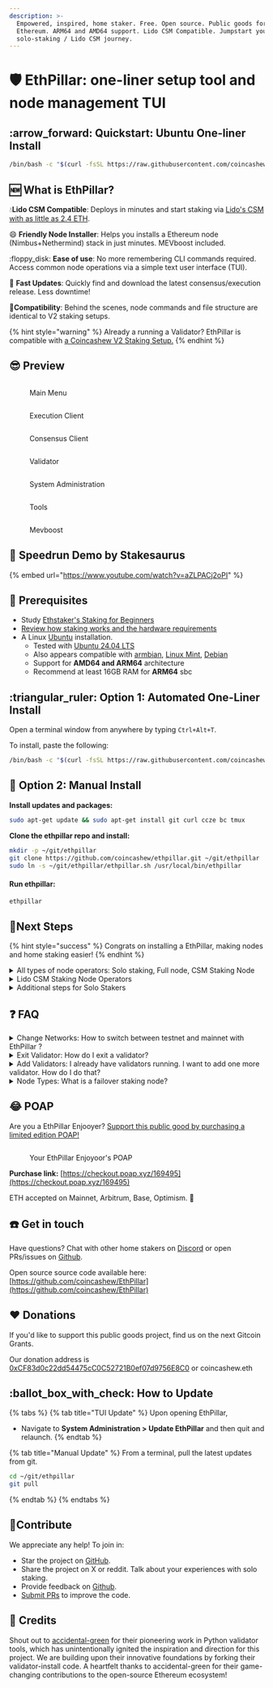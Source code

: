 ```yaml
---
description: >-
  Empowered, inspired, home staker. Free. Open source. Public goods for
  Ethereum. ARM64 and AMD64 support. Lido CSM Compatible. Jumpstart your ETH
  solo-staking / Lido CSM journey.
---
```


# 🛡️ EthPillar: one-liner setup tool and node management TUI

## :arrow\_forward: Quickstart: Ubuntu One-liner Install

```bash
/bin/bash -c "$(curl -fsSL https://raw.githubusercontent.com/coincashew/EthPillar/main/install.sh)"
```

## :new: What is EthPillar?

:droplet:**Lido CSM Compatible**: Deploys in minutes and start staking via [Lido's CSM with as little as 2.4 ETH](https://csm.testnet.fi/?ref=ethpillar).

:smile: **Friendly Node Installer**: Helps you installs a Ethereum node (Nimbus+Nethermind) stack in just minutes. MEVboost included.

:floppy\_disk: **Ease of use**: No more remembering CLI commands required. Access common node operations via a simple text user interface (TUI).

:owl: **Fast Updates**: Quickly find and download the latest consensus/execution release. Less downtime!

:tada:**Compatibility**: Behind the scenes, node commands and file structure are identical to V2 staking setups.&#x20;

{% hint style="warning" %}
Already a running a Validator? EthPillar is compatible with [a Coincashew V2 Staking Setup.](https://www.coincashew.com/coins/overview-eth/guide-or-how-to-setup-a-validator-on-eth2-mainnet)&#x20;
{% endhint %}

## :sunglasses: Preview

<figure><img src="../../.gitbook/assets/preview02.png" alt=""><figcaption><p>Main Menu</p></figcaption></figure>

<div>

<figure><img src="../../.gitbook/assets/preview01.png" alt=""><figcaption><p>Execution Client</p></figcaption></figure>

 

<figure><img src="../../.gitbook/assets/preview03.png" alt=""><figcaption><p>Consensus Client</p></figcaption></figure>

 

<figure><img src="../../.gitbook/assets/preview04.png" alt=""><figcaption><p>Validator</p></figcaption></figure>

</div>

<div>

<figure><img src="../../.gitbook/assets/preview05.png" alt=""><figcaption><p>System Administration</p></figcaption></figure>

 

<figure><img src="../../.gitbook/assets/preview06.png" alt=""><figcaption><p>Tools</p></figcaption></figure>

 

<figure><img src="../../.gitbook/assets/preview07.png" alt=""><figcaption><p>Mevboost</p></figcaption></figure>

</div>

## :tada: Speedrun Demo by Stakesaurus

{% embed url="https://www.youtube.com/watch?v=aZLPACj2oPI" %}

## :whale: Prerequisites

* Study [Ethstaker's Staking for Beginners](https://www.reddit.com/r/ethstaker/wiki/staking\_for\_beginners/)
* [Review how staking works and the hardware requirements](guide-or-how-to-setup-a-validator-on-eth2-mainnet/part-i-installation/prerequisites.md)
* A Linux [Ubuntu](https://ubuntu.com/download) installation.&#x20;
  * Tested with [Ubuntu 24.04 LTS](https://ubuntu.com/download)
  * Also appears compatible with [armbian](https://www.armbian.com/download/), [Linux Mint](https://www.linuxmint.com/), [Debian](https://www.debian.org/distrib/netinst)
  * Support for **AMD64 and ARM64** architecture
  * Recommend at least 16GB RAM for **ARM64** sbc

## :triangular\_ruler: Option 1: Automated One-Liner Install

Open a terminal window from anywhere by typing `Ctrl+Alt+T`.&#x20;

To install, paste the following:

```bash
/bin/bash -c "$(curl -fsSL https://raw.githubusercontent.com/coincashew/EthPillar/main/install.sh)"
```

## :handshake: Option 2: Manual Install

**Install updates and packages:**

```bash
sudo apt-get update && sudo apt-get install git curl ccze bc tmux
```

**Clone the ethpillar repo and install:**

```bash
mkdir -p ~/git/ethpillar
git clone https://github.com/coincashew/ethpillar.git ~/git/ethpillar
sudo ln -s ~/git/ethpillar/ethpillar.sh /usr/local/bin/ethpillar
```

#### Run ethpillar:

```bash
ethpillar
```

## :tada:Next Steps

{% hint style="success" %}
Congrats on installing a EthPillar, making nodes and home staking easier!
{% endhint %}

<details>

<summary>All types of node operators: Solo staking, Full node, CSM Staking Node</summary>

**Step 1: Configure your network, port forwarding and firewall.**&#x20;

* With EthPillar, configuration can be changed at:
  * **Tools > UFW Firewall > Enable firewall with default settings**
  * Port forwarding is [manually configured](guide-or-how-to-setup-a-validator-on-eth2-mainnet/part-i-installation/step-2-configuring-node.md#configure-port-forwarding), depending on your router.
  * Confirm port forwarding is working with **Tools** > **Port Checker**
* Alternatively configure manually per the manual guide. [Click here for detailed network configuration.](guide-or-how-to-setup-a-validator-on-eth2-mainnet/part-i-installation/step-2-configuring-node.md#network-configuration)

**Step 2: Configure your BIOS to auto power on after power loss**

Actual steps vary depending on your computer's BIOS. General idea here: [https://www.wintips.org/setup-computer-to-auto-power-on-after-power-outage/](https://www.wintips.org/setup-computer-to-auto-power-on-after-power-outage/)

**Step 3: Enable Monitoring and Alerts (Optional)**

Found under:

* **Tools** > **Monitoring**

**Step 4: Benchmark your node (Optional)**

Ensure your node has sufficient CPU/disk/network performance.

* **Tools** > **Yet-Another-Bench-Script**

</details>

<details>

<summary>Lido CSM Staking Node Operators</summary>

**Step 1: Generate Validator Keys:**

* Generate new CSM validator keys for the Lido withdrawal vault
* `Ethpillar > Validator Client > Generate / Import Validator Keys`

**Step 2: Upload JSON Deposit Data:**

* Upload the newly generated deposit data file for your CSM keystores to the Lido CSM Widget. [CSM Holesky](https://csm.testnet.fi/?ref=ethpillar) or [CSM Mainnet](https://csm.lido.fi/?ref=ethpillar)
* Provide the required bond amount in ETH/stETH/wstETH.

**Step 3: Monitor Validator Key Deposit:**

* Wait for your CSM validator keys to be deposited by Lido.&#x20;
* Ensure your node remains online during the process.

</details>

<details>

<summary>Additional steps for Solo Stakers</summary>

**Step 1: Setup Validator Keys**

* Familarize yourself with the main guide's section on [setting up your validator keys.](guide-or-how-to-setup-a-validator-on-eth2-mainnet/part-i-installation/step-5-installing-validator/setting-up-validator-keys.md)
* When ready to generate your keys, go to **EthPillar > Validator Client > Generate / Import Validator Keys**

**Step 2: Upload deposit\_data.json to Launchpad**

* To begin staking on Ethereum as a validator, you need to submit to the Launchpad your  deposit\_data.json file, which includes crucial withdrawal address details, and pay the required deposit of 32ETH per validator.

**Step 3: Congrats!**&#x20;

* Now you're waiting in the Entry Queue [https://www.validatorqueue.com](https://www.validatorqueue.com/)

<!---->

* Check out the [next steps from the main guide](https://www.coincashew.com/coins/overview-eth/guide-or-how-to-setup-a-validator-on-eth2-mainnet/part-i-installation/step-5-installing-validator/next-steps) for further knowledge. Especially the FAQ's "Wen staking rewards?"

</details>

## :question: FAQ

<details>

<summary>Change Networks: How to switch between testnet and mainnet with EthPillar ?</summary>

To switch to mainnet, there are two recommended methods.

* **Cleanest and most problem-free option**: Reformat Ubuntu OS and re-install EthPillar.&#x20;

<!---->

* **Use EthPillar:** Navigate to **System Administration > Change Network**

</details>

<details>

<summary>Exit Validator: How do I exit a validator?</summary>

If you already have VEMs created, skip to step 2.

Step 1: Navigate to EthPillar > Validator > Generate Voluntary Exit Message

Step 2: Broadcast Voluntary Exit Message

</details>

<details>

<summary>Add Validators: I already have validators running. I want to add one more validator. How do I do that?</summary>

Navigate to,

**EthPillar > Validator Client > Generate / Import Validator Keys**

From there you will pick 1 of 2 options.

* Import validator keys from offline key generation or backup
* Add new or regenerate existing validator keys from Secret Recovery Phrase

</details>

<details>

<summary>Node Types: What is a failover staking node?</summary>

**Purpose**: To provide high availability, you would run TWO (or more) failover staking nodes on separate machines. Point your validator client to your two failover staking nodes.

**What**: A failover staking node is made up of an execution client, consensus client and mevboost.

**How to**: To configure for nimbus validator client, edit your validator client configuration. [https://nimbus.guide/validator-client-options.html#multiple-beacon-nodes](https://nimbus.guide/validator-client-options.html#multiple-beacon-nodes)

Exposing the consensus client RPC port will also be required. You will need to adjust your firewall to allow traffic from your validator client's IP address as well.

**Benefit**: Running multiple failover staking nodes (or beacon nodes as nimbus refers to it) would allow you to perform maintenance or have an outage on 1 failover staking node.

</details>

## :joy: POAP

Are you a EthPillar Enjooyer? [Support this public good by purchasing a limited edition POAP!](https://checkout.poap.xyz/169495)

<figure><img src="../../.gitbook/assets/3adf69e9-fb1b-4665-8645-60d71dd01a7b.png" alt=""><figcaption><p>Your EthPillar Enjoyoor's POAP</p></figcaption></figure>

**Purchase link:** [https://checkout.poap.xyz/169495](https://checkout.poap.xyz/169495)

ETH accepted on Mainnet, Arbitrum, Base, Optimism. :pray:

## :telephone: Get in touch

Have questions? Chat with other home stakers on [Discord](https://discord.gg/dEpAVWgFNB) or open PRs/issues on [Github](https://github.com/coincashew/ethpillar).&#x20;

Open source source code available here: [https://github.com/coincashew/EthPillar](https://github.com/coincashew/EthPillar)

## :heart: Donations

If you'd like to support this public goods project, find us on the next Gitcoin Grants.

Our donation address is [0xCF83d0c22dd54475cC0C52721B0ef07d9756E8C0](https://etherscan.io/address/0xCF83d0c22dd54475cC0C52721B0ef07d9756E8C0) or coincashew.eth

## :ballot\_box\_with\_check: How to Update

{% tabs %}
{% tab title="TUI Update" %}
Upon opening EthPillar,

* Navigate to **System Administration > Update EthPillar** and then quit and relaunch.
{% endtab %}

{% tab title="Manual Update" %}
From a terminal, pull the latest updates from git.

```bash
cd ~/git/ethpillar
git pull
```
{% endtab %}
{% endtabs %}

## :star2:Contribute

We appreciate any help! To join in:

* Star the project on [GitHub](https://github.com/coincashew/EthPillar).
* Share the project on X or reddit. Talk about your experiences with solo staking.
* Provide feedback on [Github](https://github.com/coincashew/EthPillar/issues).
* [Submit PRs](https://github.com/coincashew/EthPillar/pulls) to improve the code.

## :tada: Credits

Shout out to [accidental-green](https://github.com/accidental-green/validator-install) for their pioneering work in Python validator tools, which has unintentionally ignited the inspiration and direction for this project. We are building upon their innovative foundations by forking their validator-install code. A heartfelt thanks to accidental-green for their game-changing contributions to the open-source Ethereum ecosystem!
